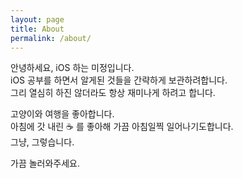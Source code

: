 ```yaml
---
layout: page
title: About
permalink: /about/
---
```


안녕하세요, iOS 하는 미정입니다.   
iOS 공부를 하면서 알게된 것들을 간략하게 보관하려합니다.  
그리 열심히 하진 않더라도 항상 재미나게 하려고 합니다.  

고양이와 여행을 좋아합니다.  
아침에 갓 내린 :coffee: 를 좋아해 가끔 아침일찍 일어나기도합니다.  
그냥, 그렇습니다.  

가끔 놀러와주세요. 



